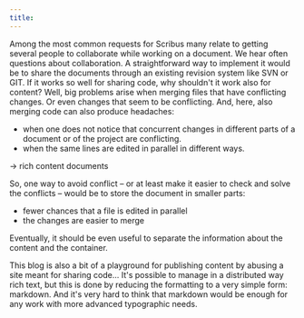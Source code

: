 ```yaml
---
title: 
---
```

Among the most common requests for Scribus many relate to getting several people to collaborate while working on a document.
We hear often questions about collaboration. A straightforward way to implement it would be to share the documents through an existing revision system like SVN or GIT. If it works so well for sharing code, why shouldn't it work also for content? Well, big problems arise when merging files that have conflicting changes. Or even changes that seem to be conflicting.
And, here, also merging code can also produce headaches:
- when one does not notice that concurrent changes in different parts of a document or of the project are conflicting.
- when the same lines are edited in parallel in different ways.

-> rich content documents

So, one way to avoid conflict – or at least make it easier to check and solve the conflicts – would be to store the document in smaller parts:
- fewer chances that a file is edited in parallel
- the changes are easier to merge

Eventually, it should be even useful to separate the information about the content and the container.

This blog is also a bit of a playground for publishing content by abusing a site meant for sharing code...
It's possible to manage in a distributed way rich text, but this is done by reducing the formatting to a very simple form: markdown. And it's very hard to think that markdown would be enough for any work with more advanced typographic needs.
